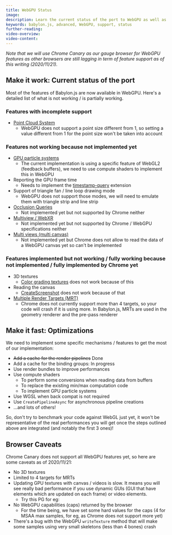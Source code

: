```yaml
---
title: WebGPU Status
image: 
description: Learn the current status of the port to WebGPU as well as the next steps and caveats to be aware of.
keywords: babylon.js, advanced, WebGPU, support, status
further-reading:
video-overview:
video-content:
---
```


*Note that we will use Chrome Canary as our gauge browser for WebGPU features as other browsers are still lagging in term of feature support as of this writing (2020/11/21).*

## Make it work: Current status of the port
Most of the features of Babylon.js are now available in WebGPU. Here's a detailed list of what is not working / is partially working.

### Features with incomplete support
* [Point Cloud System](/typedoc/classes/babylon.pointscloudsystem)
  * WebGPU does not support a point size different from 1, so setting a value different from 1 for the point size won't be taken into account

### Features not working because not implemented yet
* [GPU particle systems](/typedoc/classes/babylon.gpuparticlesystem)
  * The current implementation is using a specific feature of WebGL2 (feedback buffers), we need to use compute shaders to implement this in WebGPU
* Reporting the GPU frame time
  * Needs to implement the [timestamp-query](https://gpuweb.github.io/gpuweb/#timestamp-query) extension
* Support of triangle fan / line loop drawing mode
  * WebGPU does not support those modes, we will need to emulate them with triangle strip and line strip
* [Occlusion Queries](/divingDeeper/occlusionQueries)
  * Not implemented yet but not supported by Chrome neither
* [Multiview / WebXR](/divingDeeper/cameras/multiViewsPart1)
  * Not implemented yet but not supported by Chrome / WebGPU specifications neither
* [Multi views (multi canvas)](/divingDeeper/scene/multiCanvas)
  * Not implemented yet but Chrome does not allow to read the data of a WebGPU canvas yet so can't be implemented

### Features implemented but not working / fully working because not implemented / fully implemented by Chrome yet
* 3D textures
  * [Color grading textures](/typedoc/classes/babylon.colorgradingtexture) does not work because of this
* Reading the canvas
  * [CreateScreenshot](/typedoc/classes/babylon.screenshottools#createscreenshot) does not work because of that
* [Multiple Render Targets (MRT)](/typedoc/classes/babylon.multirendertarget)
  * Chrome does not currently support more than 4 targets, so your code will crash if it is using more. In Babylon.js, MRTs are used in the geometry renderer and the pre-pass renderer

## Make it fast: Optimizations
We need to implement some specific mechanisms / features to get the most of our implementation:
* ~~Add a cache for the render pipelines~~ Done
* Add a cache for the binding groups: In progress
* Use render bundles to improve performances
* Use compute shaders
  * To perform some conversions when reading data from buffers
  * To replace the existing min/max computation code
  * To implement GPU particle systems
* Use WGSL when back compat is not required
* Use `CreatePipelineAsync` for asynchronous pipeline creations
* ...and lots of others!

So, don't try to benchmark your code against WebGL just yet, it won't be representative of the real performances you will get once the steps outlined above are integrated (and notably the first 3 ones)!

## Browser Caveats
Chrome Canary does not support all WebGPU features yet, so here are some caveats as of 2020/11/21:
* No 3D textures
* Limited to 4 targets for MRTs
* Updating GPU textures with canvas / videos is slow. It means you will see really bad performance if you use dynamic GUIs (GUI that have elements which are updated on each frame) or video elements.
  * Try this PG for eg: <Playground id="#6X9UMD#13" title="Multiple dynamic GUIs + Video" description="Example showing the bad performance we currently have when using dynamic GUIs and videos"/>
* No WebGPU capabilities (caps) returned by the browser
  * For the time being, we have set some hard values for the caps (4 for MSAA max samples, for eg, as Chrome does not support more yet)
* There's a bug with the WebGPU `writeTexture` method that will make some samples using very small skeletons (less than 4 bones) crash
